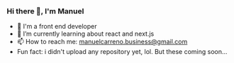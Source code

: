 ### Hi there 👋, I'm Manuel
- 🔭 I'm a front end developer
- 🌱 I’m currently learning about react and next.js
- 📫 How to reach me: <a href="mailto:manuelcarreno.bussiness@gmail.com">manuelcarreno.business@gmail.com</a>
- Fun fact: i didn't upload any repository yet, lol. But these coming soon...
<!--
**McarrenoR/McarrenoR** is a ✨ _special_ ✨ repository because its `README.md` (this file) appears on your GitHub profile.

Here are some ideas to get you started:

- 🔭 I’m currently working on ...
- 🌱 I’m currently learning ...
- 👯 I’m looking to collaborate on ...
- 🤔 I’m looking for help with ...
- 💬 Ask me about ...
- 📫 How to reach me: ...
- 😄 Pronouns: ...
- ⚡ Fun fact: ...
-->
